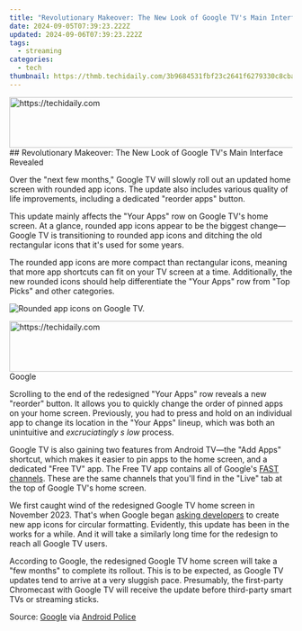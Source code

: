 ```yaml
---
title: "Revolutionary Makeover: The New Look of Google TV's Main Interface Revealed"
date: 2024-09-05T07:39:23.222Z
updated: 2024-09-06T07:39:23.222Z
tags:
  - streaming
categories:
  - tech
thumbnail: https://thmb.techidaily.com/3b9684531fbf23c2641f6279330c8cba0c78b446e63ca3e1151548a8f471104b.jpg
---
```


<!-- affiliate ads begin -->
<a href="https://appsumo.8odi.net/c/5597632/2043639/7443" target="_top" id="2043639">
  <img src="//a.impactradius-go.com/display-ad/7443-2043639" border="0" alt="https://techidaily.com" width="728" height="90"/>
</a>
<img height="0" width="0" src="https://appsumo.8odi.net/i/5597632/2043639/7443" style="position:absolute;visibility:hidden;" border="0" />
<!-- affiliate ads end -->
## Revolutionary Makeover: The New Look of Google TV's Main Interface Revealed

Over the "next few months," Google TV will slowly roll out an updated home screen with rounded app icons. The update also includes various quality of life improvements, including a dedicated "reorder apps" button.

 This update mainly affects the "Your Apps" row on Google TV's home screen. At a glance, rounded app icons appear to be the biggest change—Google TV is transitioning to rounded app icons and ditching the old rectangular icons that it's used for some years.

 The rounded app icons are more compact than rectangular icons, meaning that more app shortcuts can fit on your TV screen at a time. Additionally, the new rounded icons should help differentiate the "Your Apps" row from "Top Picks" and other categories.

![Rounded app icons on Google TV.](https://static1.howtogeekimages.com/wordpress/wp-content/uploads/2024/02/34-1.jpg) 

<!-- affiliate ads begin -->
<a href="https://appsumo.8odi.net/c/5597632/2030385/7443" target="_top" id="2030385">
  <img src="//a.impactradius-go.com/display-ad/7443-2030385" border="0" alt="https://techidaily.com" width="728" height="90"/>
</a>
<img height="0" width="0" src="https://appsumo.8odi.net/i/5597632/2030385/7443" style="position:absolute;visibility:hidden;" border="0" />
<!-- affiliate ads end -->
Google

 Scrolling to the end of the redesigned "Your Apps" row reveals a new "reorder" button. It allows you to quickly change the order of pinned apps on your home screen. Previously, you had to press and hold on an individual app to change its location in the "Your Apps" lineup, which was both an unintuitive and _excruciatingly_ _s_ _low_ process.

 Google TV is also gaining two features from Android TV—the "Add Apps" shortcut, which makes it easier to pin apps to the home screen, and a dedicated "Free TV" app. The Free TV app contains all of Google's [FAST channels](https://review-topics.techidaily.com/in-2024-how-to-change-netflix-location-to-get-more-country-version-on-realme-narzo-60-5g-drfone-by-drfone-virtual-android/). These are the same channels that you'll find in the "Live" tab at the top of Google TV's home screen.

 We first caught wind of the redesigned Google TV home screen in November 2023\. That's when Google began [asking developers](https://medium.com/androiddevelopers/squaring-the-circle-on-google-tv-e1ee37fe247e) to create new app icons for circular formatting. Evidently, this update has been in the works for a while. And it will take a similarly long time for the redesign to reach all Google TV users.

 According to Google, the redesigned Google TV home screen will take a "few months" to complete its rollout. This is to be expected, as Google TV updates tend to arrive at a very sluggish pace. Presumably, the first-party Chromecast with Google TV will receive the update before third-party smart TVs or streaming sticks.

 Source: [Google](https://support.google.com/googletv/thread/261005780/a-new-look-for-“your-apps”-row?hl=en) via [Android Police](https://www.androidpolice.com/google-tv-home-screen-redesign-your-apps-row/)

<ins class="adsbygoogle"
     style="display:block"
     data-ad-format="autorelaxed"
     data-ad-client="ca-pub-7571918770474297"
     data-ad-slot="1223367746"></ins>



<ins class="adsbygoogle"
     style="display:block"
     data-ad-client="ca-pub-7571918770474297"
     data-ad-slot="8358498916"
     data-ad-format="auto"
     data-full-width-responsive="true"></ins>


